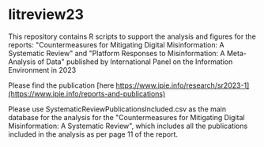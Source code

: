 # litreview23

This repository contains R scripts to support the analysis and figures for the reports: "Countermeasures for Mitigating Digital Misinformation: A Systematic Review" and "Platform Responses to Misinformation: A Meta-Analysis of Data" published by International Panel on the Information Environment in 2023

Please find the publication [here https://www.ipie.info/research/sr2023-1](https://www.ipie.info/reports-and-publications)

Please use SystematicReviewPublicationsIncluded.csv as the main database for the analysis for the "Countermeasures for Mitigating Digital Misinformation: A Systematic Review", which includes all the publications included in the analysis as per page 11 of the report.
